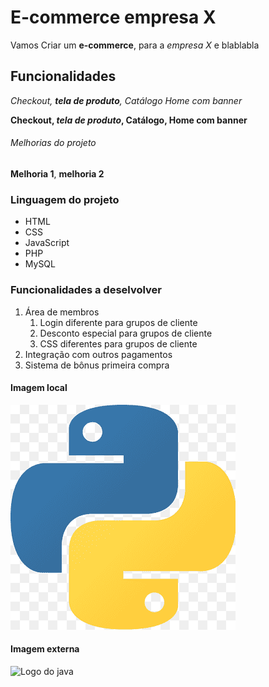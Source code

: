 # E-commerce empresa  X

Vamos Criar um **e-commerce**, para a *empresa X* e blablabla

## Funcionalidades

_Checkout, **tela de produto**, Catálogo Home com banner_

**Checkout, *tela de produto*, Catálogo, Home com banner**

###### Melhorias do projeto

**Melhoria 1**, **melhoria 2**

### Linguagem do projeto

* HTML
* CSS
* JavaScript
* PHP
* MySQL

### Funcionalidades a deselvolver

1. Área de membros
    1. Login diferente para grupos de cliente
    2. Desconto especial para grupos de cliente
    3. CSS diferentes para grupos de cliente
2. Integração com outros pagamentos
3. Sistema de bônus primeira compra

#### Imagem local 

![Logo do Python](img/python.png)

#### Imagem externa 

![Logo do java](https://www.google.com/url?sa=i&url=https%3A%2F%2Fbr.pinterest.com%2Fpin%2F620370917401218156%2F&psig=AOvVaw0PXzgQaeWaB21f_D0K0xK0&ust=1685219191648000&source=images&cd=vfe&ved=0CBEQjRxqFwoTCKj3jO_ok_8CFQAAAAAdAAAAABAI)